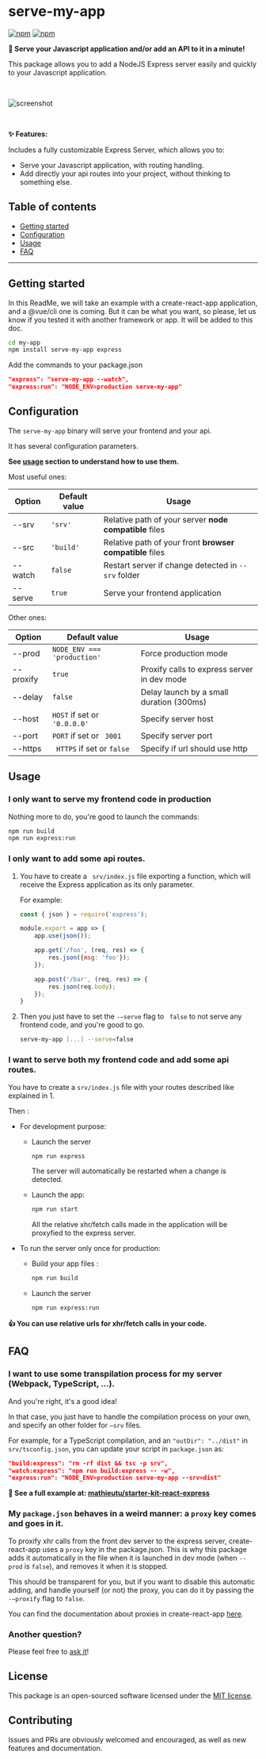 # serve-my-app

[![npm](https://img.shields.io/npm/v/serve-my-app.svg)](https://www.npmjs.com/package/serve-my-app)
[![npm](https://img.shields.io/npm/dt/serve-my-app.svg)](https://www.npmjs.com/package/serve-my-app) 


**🚀  Serve your Javascript application and/or add an API to it in a minute!**

This package allows you to add a NodeJS Express server easily and quickly to your Javascript application.

<br>

![screenshot](./screenshot.png)

<br>

**✨ Features:**

Includes a fully customizable Express Server, which allows you to:
  
 - Serve your Javascript application, with routing handling.
 - Add directly your api routes into your project, without thinking to something else.

## Table of contents

- [Getting started](#Getting-started)
- [Configuration](#Configuration)
- [Usage](#Usage)
- [FAQ](#FAQ)

------

## Getting started

In this ReadMe, we will take an example with a create-react-app application, and a @vue/cli one is coming. But it can be what you want, so please, let us know if you tested it with another framework or app. It will be added to this doc.

```bash
cd my-app
npm install serve-my-app express
```

Add the commands to your package.json

```json
"express": "serve-my-app --watch",
"express:run": "NODE_ENV=production serve-my-app"
```

## Configuration

The `serve-my-app` binary will serve your frontend and your api.

It has several configuration parameters. 

**See [usage](#usage) section to understand how to use them.**


Most useful ones:

| Option  | Default value | Usage                                                    |
| ------- | ------------- | -------------------------------------------------------- |
| --srv   | `'srv'`       | Relative path of your server **node compatible** files   |
| --src   | `'build'`     | Relative path of your front **browser compatible** files |
| --watch | `false`       | Restart server if change detected in `--srv` folder      |
| --serve | `true`        | Serve your frontend application                          |


Other ones:

| Option    | Default value                | Usage                                       |
| --------- | ---------------------------- | ------------------------------------------- |
| --prod    | `NODE_ENV === 'production'`  | Force production mode                       |
| --proxify | `true`                       | Proxify calls to express server in dev mode |
| --delay   | `false`                      | Delay launch by a small duration (300ms)    |
| --host    | `HOST` if set or `'0.0.0.0'` | Specify server host                         |
| --port    | `PORT` if set or ` 3001`     | Specify server port                         |
| --https   | ` HTTPS` if set or `false`   | Specify if url should use http              |


## Usage

### I only want to serve my frontend code in production

Nothing more to do, you're good to launch the commands:

```bash
npm run build
npm run express:run
```

### I only want to add some api routes.

1. You have to create a ` srv/index.js` file exporting a function, which will receive the Express application as its only parameter. 

   For example:

   ```javascript
   const { json } = require('express');
   
   module.export = app => {
       app.use(json());
   
       app.get('/foo', (req, res) => {
           res.json({msg: 'foo'});
       });
   
       app.post('/bar', (req, res) => {
           res.json(req.body);
       });
   }
   ```

2. Then you just have to set the `-—serve` flag to ` false` to not serve any frontend code, and you're good to go.

   ```bash
   serve-my-app [...] --serve=false
   ```

### I want to serve both my frontend code and add some api routes.

You have to create a `srv/index.js` file with your routes described like explained in 1.

Then :

- For development purpose:

  - Launch the server

    ```bash
    npm run express
    ```

    The server will automatically be restarted when a change is detected.

  - Launch the app:

    ```bash
    npm run start
    ```

    All the relative xhr/fetch calls made in the application will be proxyfied to the express server.

- To run the server only once for production:

  - Build your app files :

    ```bash
    npm run build
    ```

  - Launch the server

    ```bash
    npm run express:run
    ```

**👍 You can use relative urls for xhr/fetch calls in your code.**


## FAQ

### I want to use some transpilation process for my server (Webpack, TypeScript, ...).

And you're right, it's a good idea!

In that case, you just have to handle the compilation process on your own, and specify an other folder for `—srv` files. 

For example, for a TypeScript compilation, and an `"outDir": "../dist"` in `srv/tsconfig.json`, you can update your script in `package.json` as: 

```json
"build:express": "rm -rf dist && tsc -p srv",
"watch:express": "npm run build:express -- -w",
"express:run": "NODE_ENV=production serve-my-app --srv=dist"
```

**🔗 See a full example at: [mathieutu/starter-kit-react-express](https://github.com/mathieutu/starter-kit-react-express)**

### My `package.json` behaves in a weird manner: a `proxy` key comes and goes in it.

To proxify xhr calls from the front dev server to the express server, create-react-app uses a `proxy` key in the package.json. This is why this package adds it automatically in the file when it is launched in dev mode (when `--prod` is `false`), and removes it when it is stopped. 

This should be transparent for you, but if you want to disable this automatic adding, and handle yourself (or not) the proxy, you can do it by passing the `-—proxify` flag to `false`. 

You can find the documentation about proxies in create-react-app [here](https://facebook.github.io/create-react-app/docs/proxying-api-requests-in-development#docsNav).

### Another question?

Please feel free to [ask it](https://github.com/mathieutu/serve-my-app/issues/new)!


## License

This package is an open-sourced software licensed under the [MIT license](http://opensource.org/licenses/MIT).


## Contributing

Issues and PRs are obviously welcomed and encouraged, as well as new features and documentation.
